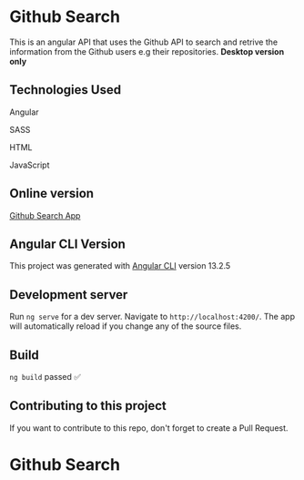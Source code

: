 #  Github Search

This is an angular API that uses the Github API to search and retrive the information from the Github users e.g their repositories. **Desktop version only**


## Technologies Used

<p>Angular<p>
<p>SASS<p>
<p>HTML<p>
<p>JavaScript<p>



## Online version

[Github Search App](https://githubsearch-f4cd3.firebaseapp.com/)

## Angular CLI Version

This project was generated with [Angular CLI](https://github.com/angular/angular-cli) version 13.2.5

## Development server

Run `ng serve` for a dev server. Navigate to `http://localhost:4200/`. The app will automatically reload if you change any of the source files.

## Build

`ng build` passed ✅

## Contributing to this project

If you want to contribute to this repo, don't forget to create a Pull Request.

# Github Search

